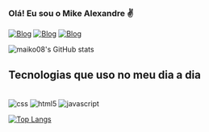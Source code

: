 ### Olá! Eu sou o Mike Alexandre ✌️

[![Blog](https://img.shields.io/badge/GitHub-100000?style=for-the-badge&logo=github&logoColor=white
)](https://github.com/maiko08)
[![Blog](https://img.shields.io/badge/Instagram-E4405F?style=for-the-badge&logo=instagram&logoColor=white
)](https://www.instagram.com/alexandremike08/?theme=dark)
[![Blog](https://img.shields.io/badge/LinkedIn-0077B5?style=for-the-badge&logo=linkedin&logoColor=white
)](https://www.linkedin.com/in/mike-alexandre-b78226267/)



![maiko08's GitHub stats](https://github-readme-stats.vercel.app/api?username=maiko08&show_icons=true&theme=dark)


## Tecnologias que uso no meu dia a dia 

<div style="display: inline_block"><br/>
<img align="center" alt="css" src="https://img.shields.io/badge/CSS-239120?&style=for-the-badge&logo=css3&logoColor=white"/>
<img align="center" alt="html5" src="https://img.shields.io/badge/HTML5-E34F26?style=for-the-badge&logo=html5&logoColor=white"/>
<img align="center" alt="javascript" src="https://img.shields.io/badge/JavaScript-323330?style=for-the-badge&logo=javascript&logoColor=F7DF1E"/>
</div>


[![Top Langs](https://github-readme-stats.vercel.app/api/top-langs/?username=maiko08&layout=compact)](https://github.com/maiko08/github-readme-stats)
